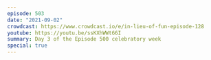 ```yaml
---
episode: 503
date: "2021-09-02"
crowdcast: https://www.crowdcast.io/e/in-lieu-of-fun-episode-128
youtube: https://youtu.be/ssKXhWWt66I
summary: Day 3 of the Episode 500 celebratory week
special: true
---
```


